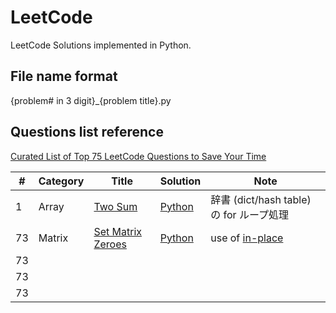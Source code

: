 # LeetCode

LeetCode Solutions implemented in Python. 

## File name format
{problem# in 3 digit}_{problem title}.py

## Questions list reference
[Curated List of Top 75 LeetCode Questions to Save Your Time](https://www.teamblind.com/article/New-Year-Gift---Curated-List-of-Top-100-LeetCode-Questions-to-Save-Your-Time-OaM1orEU)

|  #    |  Category | Title     | Solution  | Note |
| ----  | ----      | ----      | ----      | ---- |
|  1    | Array     | [Two Sum](https://leetcode.com/problems/two-sum/) | [Python](https://github.com/mizukirc/LeetCode/blob/master/Python/001_TwoSum.py) | 辞書 (dict/hash table) の for ループ処理 |
|  73   | Matrix    | [Set Matrix Zeroes](https://leetcode.com/problems/set-matrix-zeroes/) | [Python](https://github.com/mizukirc/LeetCode/blob/master/Python/073_SetMatrixZeros.py) | use of [in-place](https://ja.wikipedia.org/wiki/In-place%E3%82%A2%E3%83%AB%E3%82%B4%E3%83%AA%E3%82%BA%E3%83%A0) |
|  73   |           |           |           |  |
|  73   |           |           |           |  |
|  73   |           |           |           |  |
